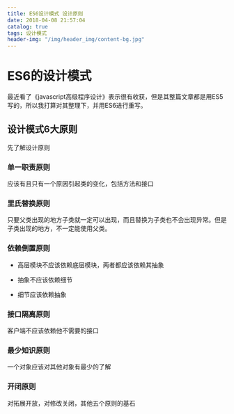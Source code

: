 ```yaml
---
title: ES6设计模式 设计原则
date: 2018-04-08 21:57:04
catalog: true
tags: 设计模式
header-img: "/img/header_img/content-bg.jpg"
---
```


# ES6的设计模式

最近看了《javascript高级程序设计》表示很有收获，但是其整篇文章都是用ES5写的，所以我打算对其整理下，并用ES6进行重写。

## 设计模式6大原则

先了解设计原则

### 单一职责原则

应该有且只有一个原因引起类的变化，包括方法和接口

### 里氏替换原则

只要父类出现的地方子类就一定可以出现，而且替换为子类也不会出现异常。但是子类出现的地方，不一定能使用父类。

### 依赖倒置原则

- 高层模块不应该依赖底层模块，两者都应该依赖其抽象

- 抽象不应该依赖细节

- 细节应该依赖抽象

### 接口隔离原则

客户端不应该依赖他不需要的接口

### 最少知识原则

一个对象应该对其他对象有最少的了解

### 开闭原则

对拓展开放，对修改关闭，其他五个原则的基石
